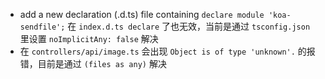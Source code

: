 - add a new declaration (.d.ts) file containing `declare module 'koa-sendfile';`
  在 `index.d.ts declare` 了也无效，当前是通过 `tsconfig.json` 里设置 `noImplicitAny: false` 解决
- 在 `controllers/api/image.ts` 会出现 `Object is of type 'unknown'.` 的报错，目前是通过 `(files as any)` 解决